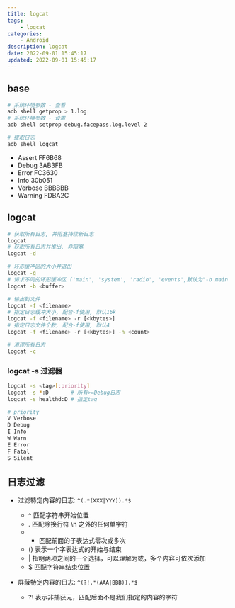 ```yaml
---
title: logcat
tags: 
    - logcat
categories: 
    - Android
description: logcat
date: 2022-09-01 15:45:17
updated: 2022-09-01 15:45:17
---
```


## base

```sh
# 系统环境参数 - 查看
adb shell getprop > 1.log
# 系统环境参数 - 设置
adb shell setprop debug.facepass.log.level 2

# 提取日志
adb shell logcat
```

+ Assert        FF6B68
+ Debug         3AB3FB
+ Error         FC3630
+ Info          30b051
+ Verbose       BBBBBB
+ Warning       FDBA2C

## logcat

```sh
# 获取所有日志, 并阻塞持续新日志
logcat
# 获取所有日志并推出, 非阻塞
logcat -d

# 环形缓冲区的大小并退出
logcat -g
# 请求不同的环形缓冲区 ('main', 'system', 'radio', 'events',默认为"-b main -b system")
logcat -b <buffer> 

# 输出到文件
logcat -f <filename>
# 指定日志缓冲大小, 配合-f使用, 默认16k
logcat -f <filename> -r [<kbytes>]
# 指定日志文件个数, 配合-f使用, 默认4
logcat -f <filename> -r [<kbytes>] -n <count>

# 清理所有日志
logcat -c
```

### logcat -s 过滤器

```sh
logcat -s <tag>[:priority]
logcat -s *:D       # 所有>=Debug日志
logcat -s healthd:D # 指定tag

# priority
V Verbose
D Debug
I Info
W Warn
E Error
F Fatal
S Silent
```

## 日志过滤

+ 过滤特定内容的日志: `^(.*(XXX|YYY)).*$`
    + ^ 匹配字符串开始位置
    + . 匹配除换行符 \n 之外的任何单字符
    + * 匹配前面的子表达式零次或多次
    + () 表示一个字表达式的开始与结束
    + | 指明两项之间的一个选择，可以理解为或，多个内容可依次添加
    + $ 匹配字符串结束位置

+ 屏蔽特定内容的日志: `^(?!.*(AAA|BBB)).*$`
    + ?! 表示非捕获元，匹配后面不是我们指定的内容的字符
